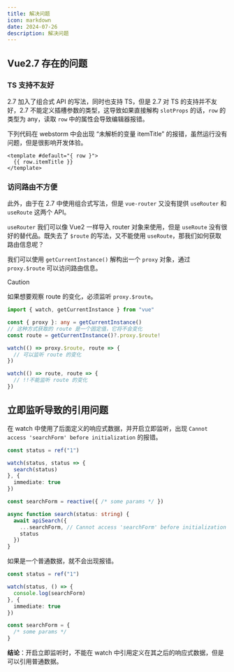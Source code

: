 ```yaml
---
title: 解决问题
icon: markdown
date: 2024-07-26
description: 解决问题
---
```


## Vue2.7 存在的问题

### TS 支持不友好

2.7 加入了组合式 API 的写法，同时也支持 TS，但是 2.7 对 TS 的支持并不友好，2.7 不能定义插槽参数的类型，这导致如果直接解构 `slotProps` 的话，`row` 的类型为 any，读取 `row` 中的属性会导致编辑器报错。

下列代码在 webstorm 中会出现 “未解析的变量 itemTitle” 的报错，虽然运行没有问题，但是很影响开发体验。

```vue
<template #default="{ row }">
  {{ row.itemTitle }}
</template>
```

### 访问路由不方便

此外，由于在 2.7 中使用组合式写法，但是 `vue-router` 又没有提供 `useRouter` 和 `useRoute` 这两个 API。

`useRouter` 我们可以像 Vue2 一样导入 router 对象来使用，但是 `useRoute` 没有很好的替代品。既失去了 `$route` 的写法，又不能使用 `useRoute`，那我们如何获取路由信息呢？

我们可以使用 `getCurrentInstance()` 解构出一个 `proxy` 对象，通过 `proxy.$route` 可以访问路由信息。

> [!caution]
>
> 如果想要观察 route 的变化，必须监听 `proxy.$route`。

```ts
import { watch, getCurrentInstance } from "vue"

const { proxy }: any = getCurrentInstance()
// 这种方式获取的 route 是一个固定值，它将不会变化
const route = getCurrentInstance()?.proxy.$route!

watch(() => proxy.$route, route => {
  // 可以监听 route 的变化
})

watch(() => route, route => {
  // !!不能监听 route 的变化
})
```

## 立即监听导致的引用问题

在 watch 中使用了后面定义的响应式数据，并开启立即监听，出现 `Cannot access 'searchForm' before initialization` 的报错。

```ts
const status = ref("1")

watch(status, status => {
  search(status)
}, {
  immediate: true
})

const searchForm = reactive({ /* some params */ })

async function search(status: string) {
  await apiSearch({
    ...searchForm, // Cannot access 'searchForm' before initialization
    status
  })
}
```

如果是一个普通数据，就不会出现报错。

```ts
const status = ref("1")

watch(status, () => {
  console.log(searchForm)
}, {
  immediate: true
})

const searchForm = {
  /* some params */
}
```

**结论**：开启立即监听时，不能在 watch 中引用定义在其之后的响应式数据，但是可以引用普通数据。
